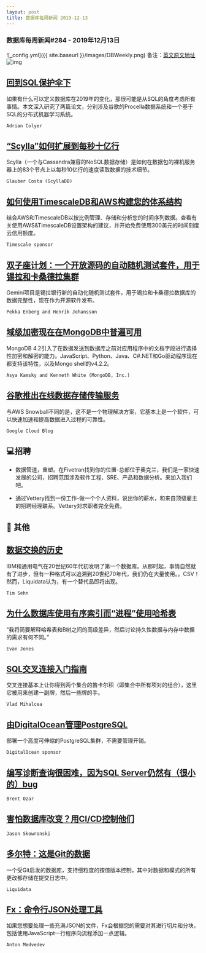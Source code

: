 ```yaml
---
layout: post
title: 数据库每周新闻 2019-12-13
---
```

### 数据库每周新闻#284 - 2019年12月13日
![_config.yml]({{ site.baseurl }}/images/DBWeekly.png)
备注：[英文原文地址](https://dbweekly.com/issues/284)
![img](https://res.cloudinary.com/cpress/image/upload/w_1280,e_sharpen:60/v1576246057/zcbqw5bzo2xgjyfhv7zl.png)


## [回到SQL保护伞下](https://dbweekly.com/link/81331/web)
如果有什么可以定义数据库在2019年的变化，那很可能是从SQL的角度考虑所有事情。本文深入研究了两篇论文，分别涉及谷歌的Procella数据系统和一个基于SQL的分布式机器学习系统。

`Adrian Colyer`


## [“Scylla”如何扩展到每秒十亿行](https://dbweekly.com/link/81332/web)
Scylla（一个与Cassandra兼容的NoSQL数据存储）是如何在数据包的裸机服务器上的83个节点上以每秒10亿行的速度读取数据的技术细节。

`Glauber Costa (ScyllaDB)`


## [如何使用TimescaleDB和AWS构建您的体系结构](https://dbweekly.com/link/81333/web)
结合AWS和TimescaleDB以按比例管理、存储和分析您的时间序列数据。查看有关使用AWS&TimescaleDB设置架构的建议，并开始免费使用300美元的时间刻度云信用额度。

`Timescale sponsor`


## [双子座计划：一个开放源码的自动随机测试套件，用于锡拉和卡桑德拉集群](https://dbweekly.com/link/81337/web)
Gemini项目是锡拉银行新的自动化随机测试套件，用于锡拉和卡桑德拉数据库的数据完整性，现在作为开源软件发布。

`Pekka Enberg and Henrik Johansson`


## [域级加密现在在MongoDB中普遍可用](https://dbweekly.com/link/81336/web)
MongoDB 4.2引入了在数据发送到数据库之前对应用程序中的文档字段进行选择性加密和解密的能力。JavaScript、Python、Java、C#.NET和Go驱动程序现在都支持该特性，以及Mongo shell的v4.2.2。

`Asya Kamsky and Kenneth White (MongoDB, Inc.)`


## [谷歌推出在线数据存储传输服务](https://dbweekly.com/link/81338/web)
与AWS Snowball不同的是，这不是一个物理解决方案，它基本上是一个软件，可以快速加速和提高数据进入过程的可靠性。

`Google Cloud Blog`
## 💻招聘


- 数据管道，重塑。在Fivetran找到你的位置-总部位于奥克兰，我们是一家快速发展的公司，招聘范围涉及软件工程、SRE、产品和数据分析。来加入我们吧。


- 通过Vettery找到一份工作-做一个个人资料，说出你的薪水，和来自顶级雇主的招聘经理联系。Vettery对求职者完全免费。
## 📒 其他


## [数据交换的历史](https://dbweekly.com/link/81342/web)
IBM和通用电气在20世纪60年代初发明了第一个数据库。从那时起，事情自然就有了进步，但有一种格式可以追溯到20世纪70年代，我们仍在大量使用。。CSV！然而，Liquidata认为，有一个替代品即将出现。

`Tim Sehn`




## [为什么数据库使用有序索引而“进程”使用哈希表](https://dbweekly.com/link/81343/web)
“我将简要解释哈希表和B树之间的高级差异，然后讨论持久性数据与内存中数据的需求有何不同。”

`Evan Jones`




## [SQL交叉连接入门指南](https://dbweekly.com/link/81345/web)
交叉连接基本上让你得到两个集合的笛卡尔积（即集合中所有项对的组合），这里它被用来创建一副牌，然后一些牌的手。

`Vlad Mihalcea`




## [由DigitalOcean管理PostgreSQL](https://dbweekly.com/link/81344/web)
部署一个高度可伸缩的PostgreSQL集群，不需要管理开销。

`DigitalOcean sponsor`




## [编写诊断查询很困难，因为SQL Server仍然有（很小的）bug](https://dbweekly.com/link/81346/web)

`Brent Ozar`




## [害怕数据库改变？用CI/CD控制他们](https://dbweekly.com/link/81347/web)

`Jason Skowronski`




## [多尔特：这是Git的数据](https://dbweekly.com/link/81348/web)
一个受Git启发的数据库，支持细粒度的按值版本控制，其中对数据和模式的所有更改都存储在提交日志中。

`Liquidata`




## [Fx：命令行JSON处理工具](https://dbweekly.com/link/81370/web)
如果您想要处理一些充满JSON的文件，Fx会根据您的需要对其进行切片和分块，包括使用JavaScript一行程序向流程添加一点逻辑。

`Anton Medvedev`



